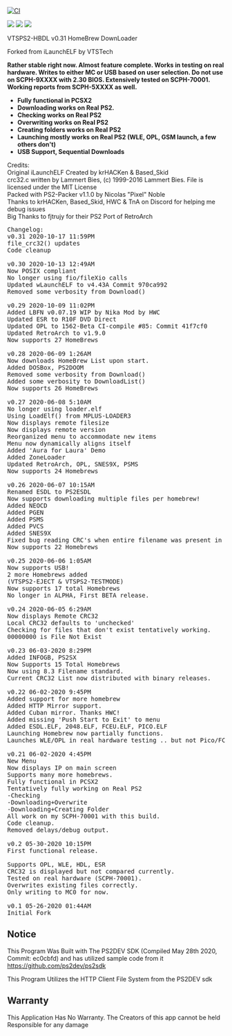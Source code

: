 [![CI](https://github.com/Veritas83/VTSPS2-HBDL/workflows/CI/badge.svg)](https://github.com/Veritas83/VTSPS2-HBDL/actions?query=workflow%3ACI)

<img src="https://i.gyazo.com/aebd1da8cfced14df53fb02520668080.png">
<img src="https://i.gyazo.com/a84c48fa84df9e41d6d8e5a46c2d54a1.png">
<img src="https://i.gyazo.com/12ec4eceef16fc46ce1417a6d3bb028b.png">

VTSPS2-HBDL v0.31
HomeBrew DownLoader

Forked from iLaunchELF by VTSTech

<b>Rather stable right now. Almost feature complete. Works in testing on real hardware. Writes to either MC or USB based on user selection.
Do not use on SCPH-9XXXX with 2.30 BIOS. Extensively tested on SCPH-70001. Working reports from SCPH-5XXXX as well.

* Fully functional in PCSX2
* Downloading works on Real PS2.
* Checking works on Real PS2
* Overwriting works on Real PS2
* Creating folders works on Real PS2
* Launching mostly works on Real PS2 (WLE, OPL, GSM launch, a few others don't)
* USB Support, Sequential Downloads</b>

Credits:<br>
Original iLaunchELF Created by krHACKen & Based_Skid<br>
crc32.c written by Lammert Bies, (c) 1999-2016 Lammert Bies. File is licensed under the MIT License<br>
Packed with PS2-Packer v1.1.0 by Nicolas "Pixel" Noble<br>
Thanks to krHACKen, Based_Skid, HWC & TnA on Discord for helping me debug issues<br>
Big Thanks to fjtrujy for their PS2 Port of RetroArch<br>

<pre>
Changelog:
v0.31 2020-10-17 11:59PM
file_crc32() updates
Code cleanup

v0.30 2020-10-13 12:49AM
Now POSIX compliant
No longer using fio/fileXio calls
Updated wLaunchELF to v4.43A Commit 970ca992
Removed some verbosity from Download()

v0.29 2020-10-09 11:02PM
Added LBFN v0.07.19 WIP by Nika Mod by HWC
Updated ESR to R10F DVD Direct
Updated OPL to 1562-Beta CI-compile #85: Commit 41f7cf0
Updated RetroArch to v1.9.0
Now supports 27 HomeBrews

v0.28 2020-06-09 1:26AM
Now downloads HomeBrew List upon start.
Added DOSBox, PS2DOOM
Removed some verbosity from Download()
Added some verbosity to DownloadList()
Now supports 26 HomeBrews

v0.27 2020-06-08 5:10AM
No longer using loader.elf
Using LoadElf() from MPLUS-LOADER3
Now displays remote filesize
Now displays remote version
Reorganized menu to accommodate new items
Menu now dynamically aligns itself
Added 'Aura for Laura' Demo
Added ZoneLoader
Updated RetroArch, OPL, SNES9X, PSMS
Now supports 24 Homebrews

v0.26 2020-06-07 10:15AM
Renamed ESDL to PS2ESDL
Now supports downloading multiple files per homebrew!
Added NEOCD
Added PGEN
Added PSMS
Added PVCS
Added SNES9X
Fixed bug reading CRC's when entire filename was present in two homebrews.
Now supports 22 Homebrews

v0.25 2020-06-06 1:05AM
Now supports USB!
2 more Homebrews added
(VTSPS2-EJECT & VTSPS2-TESTMODE)
Now supports 17 total Homebrews
No longer in ALPHA, First BETA release.

v0.24 2020-06-05 6:29AM
Now displays Remote CRC32
Local CRC32 defaults to 'unchecked'
Checking for files that don't exist tentatively working.
00000000 is File Not Exist

v0.23 06-03-2020 8:29PM
Added INFOGB, PS2SX
Now Supports 15 Total Homebrews
Now using 8.3 Filename standard.
Current CRC32 List now distributed with binary releases.

v0.22 06-02-2020 9:45PM
Added support for more homebrew
Added HTTP Mirror support.
Added Cuban mirror. Thanks HWC!
Added missing 'Push Start to Exit' to menu
Added ESDL.ELF, 2048.ELF, FCEU.ELF, PICO.ELF
Launching Homebrew now partially functions.
Launches WLE/OPL in real hardware testing .. but not Pico/FCEU

v0.21 06-02-2020 4:45PM
New Menu
Now displays IP on main screen
Supports many more homebrews.
Fully functional in PCSX2
Tentatively fully working on Real PS2
-Checking
-Downloading+Overwrite
-Downloading+Creating Folder
All work on my SCPH-70001 with this build.
Code cleanup.
Removed delays/debug output.

v0.2 05-30-2020 10:15PM
First functional release.

Supports OPL, WLE, HDL, ESR
CRC32 is displayed but not compared currently.
Tested on real hardware (SCPH-70001).
Overwrites existing files correctly.
Only writing to MC0 for now.

v0.1 05-26-2020 01:44AM
Initial Fork
</pre>

## Notice
This Program Was Built with The PS2DEV SDK (Compiled May 28th 2020, Commit: ec0cbfd) and has utilized sample code from it https://github.com/ps2dev/ps2sdk

This Program Utilizes the HTTP Client File System from the PS2DEV sdk

## Warranty
This Application Has No Warranty. The Creators of this app cannot be held Responsible for any damage
